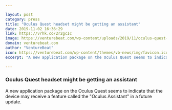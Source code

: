 ```yaml
---

layout: post
category: press
title: "Oculus Quest headset might be getting an assistant"
date: 2019-11-02 16:36:29
link: https://vrhk.co/2r2gcIc
image: https://venturebeat.com/wp-content/uploads/2019/11/oculus-quest-assistant.jpg?w=1200&strip=all
domain: venturebeat.com
author: "VentureBeat"
icon: https://venturebeat.com/wp-content/themes/vb-news/img/favicon.ico
excerpt: "A new application package on the Oculus Quest seems to indicate that the device may receive a feature called the \"Oculus Assistant\" in a future update."

---
```


### Oculus Quest headset might be getting an assistant

A new application package on the Oculus Quest seems to indicate that the device may receive a feature called the "Oculus Assistant" in a future update.
